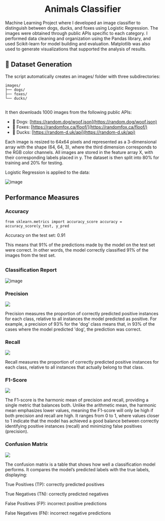 <h1 align="center">Animals Classifier</h1>

<p>Machine Learning Project where I developed an image classifier to distinguish between dogs, ducks, and foxes using Logistic Regression. The images were obtained through public APIs specific to each category. I performed data cleaning and organization using the Pandas library, and used Scikit-learn for model building and evaluation. Matplotlib was also used to generate visualizations that supported the analysis of results.</p>

<h2>📁 Dataset Generation</h2>

<p>The script automatically creates an images/ folder with three subdirectories:</p>
<code>images/
├── dogs/
├── foxes/
└── ducks/
</code>

##
It then downloads 1000 images from the following public APIs:

- 🐶 Dogs: [https://random.dog/woof.json](https://random.dog/woof.json)  
- 🦊 Foxes: [https://randomfox.ca/floof/](https://randomfox.ca/floof/)  
- 🦆 Ducks: [https://random-d.uk/api](https://random-d.uk/api)

Each image is resized to 64x64 pixels and represented as a 3-dimensional array with the shape (64, 64, 3), where the third dimension corresponds to the RGB color channels.
All images are stored in the feature array X, with their corresponding labels placed in y. The dataset is then split into 80% for training and 20% for testing.


Logistic Regression is applied to the data:

![image](https://github.com/user-attachments/assets/12673ded-9280-4683-89db-844208bb5740)

## Performance Measures

<h3>Accuracy</h3>

<code>from sklearn.metrics import accuracy_score
accuracy = accuracy_score(y_test, y_pred</code>

Accuracy on the test set: 0.91

This means that 91% of the predictions made by the model on the test set were correct. In other words, the model correctly classified 91% of the images from the test set.

## 
<h3>Classification Report</h3>

![image](https://github.com/user-attachments/assets/b872d495-cc68-41e3-afe2-615233b114ce)

<h3>Precision</h3>
<img src="https://github.com/user-attachments/assets/683c6489-eaa3-459d-ab4e-6a26748b9bed"/>
<p>Precision measures the proportion of correctly predicted positive instances for each class, relative to all instances the model predicted as positive. For example, a precision of 93% for the 'dog' class means that, in 93% of the cases where the model predicted 'dog', the prediction was correct.</p>

<h3>Recall</h3>
<img src="https://github.com/user-attachments/assets/ee5dcbe9-5ea1-46d1-9249-8c832307ad75"/>
<p>Recall measures the proportion of correctly predicted positive instances for each class, relative to all instances that actually belong to that class.</p>

<h3>F1-Score</h3>
<img src="https://github.com/user-attachments/assets/54b73361-c44c-4f28-a4b0-3b28c1e93f59"/>

<p>The F1-score is the harmonic mean of precision and recall, providing a single metric that balances both. Unlike the arithmetic mean, the harmonic mean emphasizes lower values, meaning the F1-score will only be high if both precision and recall are high. It ranges from 0 to 1, where values closer to 1 indicate that the model has achieved a good balance between correctly identifying positive instances (recall) and minimizing false positives (precision).</p>

<h3>Confusion Matrix</h3>
<img src="https://github.com/user-attachments/assets/7560507f-6c9a-41f5-b408-4a6bddea332f"/>
<p>The confusion matrix is a table that shows how well a classification model performs. It compares the model’s predicted labels with the true labels, displaying:

True Positives (TP): correctly predicted positives

True Negatives (TN): correctly predicted negatives

False Positives (FP): incorrect positive predictions

False Negatives (FN): incorrect negative predictions






